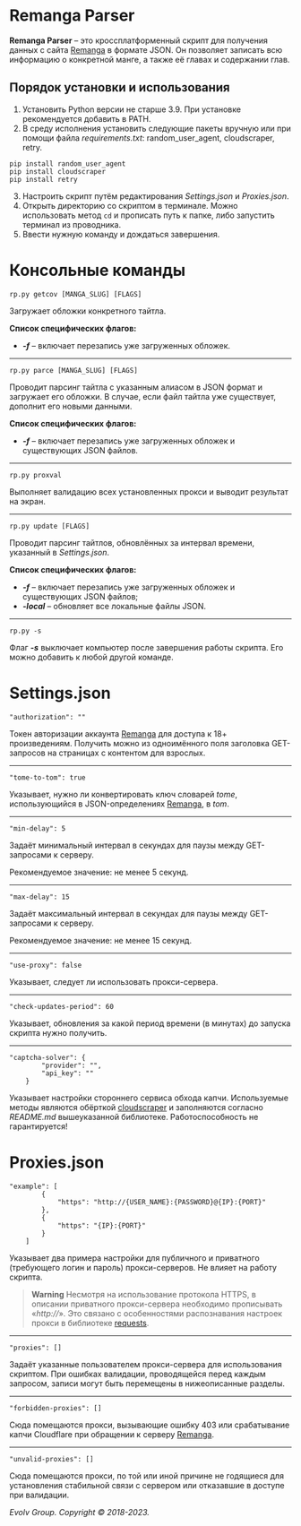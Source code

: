 # Remanga Parser
**Remanga Parser** – это кроссплатформенный скрипт для получения данных с сайта [Remanga](https://remanga.org/) в формате JSON. Он позволяет записать всю информацию о конкретной манге, а также её главах и содержании глав.

## Порядок установки и использования
1. Установить Python версии не старше 3.9. При установке рекомендуется добавить в PATH.
2. В среду исполнения установить следующие пакеты вручную или при помощи файла _requirements.txt_: random_user_agent, cloudscraper, retry.
```
pip install random_user_agent
pip install cloudscraper
pip install retry
```
3. Настроить скрипт путём редактирования _Settings.json_ и _Proxies.json_.
4. Открыть директорию со скриптом в терминале. Можно использовать метод `cd` и прописать путь к папке, либо запустить терминал из проводника.
5. Ввести нужную команду и дождаться завершения.

# Консольные команды
```
rp.py getcov [MANGA_SLUG] [FLAGS]
```
Загружает обложки конкретного тайтла.

**Список специфических флагов:**
* _**-f**_ – включает перезапись уже загруженных обложек.
___
```
rp.py parce [MANGA_SLUG] [FLAGS]
```
Проводит парсинг тайтла с указанным алиасом в JSON формат и загружает его обложки. В случае, если файл тайтла уже существует, дополнит его новыми данными. 

**Список специфических флагов:**
* _**-f**_ – включает перезапись уже загруженных обложек и существующих JSON файлов.
____
```
rp.py proxval
```
Выполняет валидацию всех установленных прокси и выводит результат на экран.
____
```
rp.py update [FLAGS]
```
Проводит парсинг тайтлов, обновлённых за интервал времени, указанный в _Settings.json_.

**Список специфических флагов:**
* _**-f**_ – включает перезапись уже загруженных обложек и существующих JSON файлов;
* _**-local**_ – обновляет все локальные файлы JSON.
____
```
rp.py -s
```
Флаг _**-s**_ выключает компьютер после завершения работы скрипта. Его можно добавить к любой другой команде.

# Settings.json
```
"authorization": ""
```
Токен авторизации аккаунта [Remanga](https://remanga.org/) для доступа к 18+ произведениям. Получить можно из одноимённого поля заголовка GET-запросов на страницах с контентом для взрослых.
____
```
"tome-to-tom": true
```
Указывает, нужно ли конвертировать ключ словарей _tome_, использующийся в JSON-определениях [Remanga](https://remanga.org/), в _tom_.
____
```
"min-delay": 5
```
Задаёт минимальный интервал в секундах для паузы между GET-запросами к серверу.

Рекомендуемое значение: не менее 5 секунд.
____
```
"max-delay": 15
```
Задаёт максимальный интервал в секундах для паузы между GET-запросами к серверу.

Рекомендуемое значение: не менее 15 секунд.
____
```
"use-proxy": false
```
Указывает, следует ли использовать прокси-сервера.
____
```
"check-updates-period": 60
```
Указывает, обновления за какой период времени (в минутах) до запуска скрипта нужно получить.
___
```
"captcha-solver": {
		"provider": "",
		"api_key": ""
	}
```
Указывает настройки стороннего сервиса обхода капчи. Используемые методы являются обёрткой [cloudscraper](https://github.com/VeNoMouS/cloudscraper) и заполняются согласно _README.md_ вышеуказанной библиотеке. Работоспособность не гарантируется!

# Proxies.json
```
"example": [
		{
			"https": "http://{USER_NAME}:{PASSWORD}@{IP}:{PORT}"
		},
		{
			"https": "{IP}:{PORT}"
		}
	]
```
Указывает два примера настройки для публичного и приватного (требующего логин и пароль) прокси-серверов. Не влияет на работу скрипта.

> **Warning**
> Несмотря на использование протокола HTTPS, в описании приватного прокси-сервера необходимо прописывать «_http://_». Это связано с особенностями распознавания настроек прокси в библиотеке [requests](https://github.com/psf/requests).
____
```
"proxies": []
```
Задаёт указанные пользователем прокси-сервера для использования скриптом. При ошибках валидации, проводящейся перед каждым запросом, записи могут быть перемещены в нижеописанные разделы.
____
```
"forbidden-proxies": []
```
Сюда помещаются прокси, вызывающие ошибку 403 или срабатывание капчи Cloudflare при обращении к серверу [Remanga](https://remanga.org/).
____
```
"unvalid-proxies": []
```
Сюда помещаются прокси, по той или иной причине не годящиеся для установления стабильной связи с сервером или отказавшие в доступе при валидации.

*Evolv Group. Copyright © 2018-2023.*
